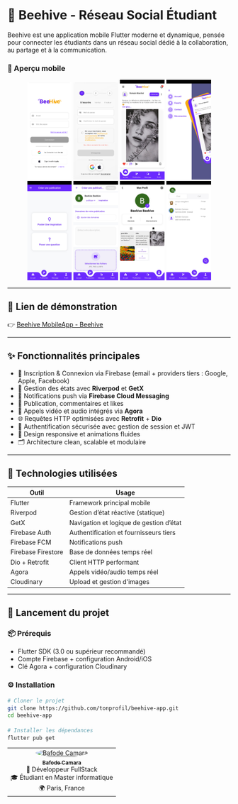 # 🐝 Beehive - Réseau Social Étudiant

Beehive est une application mobile Flutter moderne et dynamique, pensée pour connecter les étudiants dans un réseau social dédié à la collaboration, au partage et à la communication.


### 📱 Aperçu mobile

<p align="center">
  <img src="assets/screenshots/screen1.png" alt="Login" width="20%" />
  <img src="assets/screenshots/screen2.png" alt="Registration" width="20%" />
  <img src="assets/screenshots/screen3.jpg" alt="Home" width="20%" />
  <img src="assets/screenshots/screen4.jpg" alt="Home Zoom Drawer" width="20%" />
  <img src="assets/screenshots/screen5.jpg" alt="Select Post Type" width="20%" />
   <img src="assets/screenshots/screen6.jpg" alt="App Post Screen" width="20%" />
  <img src="assets/screenshots/screen7.jpg" alt="Message" width="20%" />
  <img src="assets/screenshots/screen8.jpg" alt="Profile" width="20%" />
</p>

---


## 🔗 Lien de démonstration

👉 [Beehive MobileApp - Beehive](https://play.google.com/store/apps/details?id=fr.beehiveapp.beehive)

---

## ✨ Fonctionnalités principales

- 👥 Inscription & Connexion via Firebase (email + providers tiers : Google, Apple, Facebook)
- 🧠 Gestion des états avec **Riverpod** et **GetX**
- 📨 Notifications push via **Firebase Cloud Messaging**
- 💬 Publication, commentaires et likes
- 🎥 Appels vidéo et audio intégrés via **Agora**
- 🌐 Requêtes HTTP optimisées avec **Retrofit** + **Dio**
- 🔐 Authentification sécurisée avec gestion de session et JWT
- 📱 Design responsive et animations fluides
- 🗂️ Architecture clean, scalable et modulaire

---

## 🧰 Technologies utilisées

| Outil             | Usage                                 |
|-------------------|----------------------------------------|
| Flutter           | Framework principal mobile             |
| Riverpod          | Gestion d’état réactive (statique)     |
| GetX              | Navigation et logique de gestion d’état|
| Firebase Auth     | Authentification et fournisseurs tiers |
| Firebase FCM      | Notifications push                     |
| Firebase Firestore| Base de données temps réel             |
| Dio + Retrofit    | Client HTTP performant                 |
| Agora             | Appels vidéo/audio temps réel          |
| Cloudinary        | Upload et gestion d'images             |

---

## 🚀 Lancement du projet

### 📦 Prérequis

- Flutter SDK (3.0 ou supérieur recommandé)
- Compte Firebase + configuration Android/iOS
- Clé Agora + configuration Cloudinary

### ⚙️ Installation

```bash
# Cloner le projet
git clone https://github.com/tonprofil/beehive-app.git
cd beehive-app

# Installer les dépendances
flutter pub get
```

<table align="center"> <tr> <td align="center"> <a href="https://bafodecamara.fr/"> <img src="https://res.cloudinary.com/dbi0fzoml/image/upload/w_200,c_fill,ar_1:1,g_auto,r_max/v1743583032/ChatGPT_Image_Apr_1_2025_10_15_42_PM_vezcye.png" width="100" height="100" style="border-radius: 50%;" alt="Bafode Camara" /> <br /> <sub><b>Bafode Camara</b></sub> </a> <br /> 💼 Développeur FullStack<br /> 🎓 Étudiant en Master informatique<br /> 🌍 Paris, France </td> </tr> </table>
